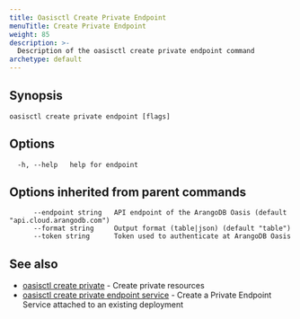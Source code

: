 ```yaml
---
title: Oasisctl Create Private Endpoint
menuTitle: Create Private Endpoint
weight: 85
description: >-
  Description of the oasisctl create private endpoint command
archetype: default
---
```

## Synopsis



```
oasisctl create private endpoint [flags]
```

## Options

```
  -h, --help   help for endpoint
```

## Options inherited from parent commands

```
      --endpoint string   API endpoint of the ArangoDB Oasis (default "api.cloud.arangodb.com")
      --format string     Output format (table|json) (default "table")
      --token string      Token used to authenticate at ArangoDB Oasis
```

## See also

* [oasisctl create private](create-private.md)	 - Create private resources
* [oasisctl create private endpoint service](create-private-endpoint-service.md)	 - Create a Private Endpoint Service attached to an existing deployment

